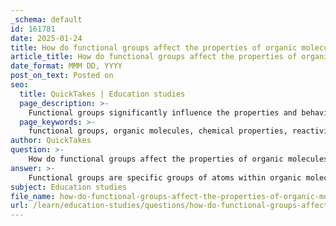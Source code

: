 ```yaml
---
_schema: default
id: 161781
date: 2025-01-24
title: How do functional groups affect the properties of organic molecules?
article_title: How do functional groups affect the properties of organic molecules?
date_format: MMM DD, YYYY
post_on_text: Posted on
seo:
  title: QuickTakes | Education studies
  page_description: >-
    Functional groups significantly influence the properties and behavior of organic molecules, affecting their reactivity, physical properties, classification, and diversity, which are crucial for organic chemistry.
  page_keywords: >-
    functional groups, organic molecules, chemical properties, reactivity, hydroxyl group, carboxyl group, amino group, physical properties, boiling point, melting point, solubility, classification, naming, predictive power, diversity of compounds, biological systems
author: QuickTakes
question: >-
    How do functional groups affect the properties of organic molecules?
answer: >-
    Functional groups are specific groups of atoms within organic molecules that significantly influence their chemical properties and reactivity. They are crucial in determining how a molecule behaves in various chemical environments and play a vital role in the classification and prediction of organic compounds' behavior. Here are some key ways in which functional groups affect the properties of organic molecules:\n\n1. **Reactivity**: Each functional group has unique reactivity patterns. For example:\n   - The **hydroxyl group (-OH)**, found in alcohols, increases the polarity of the molecule, enhancing its solubility in water and allowing it to participate in hydrogen bonding.\n   - The **carboxyl group (-COOH)** imparts acidic properties, making the molecule more likely to donate protons (H+), thus behaving as an acid.\n   - The **amino group (-NH2)** can act as a base, accepting protons and participating in the formation of peptide bonds in proteins.\n\n2. **Physical Properties**: Functional groups influence the physical properties of organic molecules, such as boiling point, melting point, and solubility. For instance, molecules with polar functional groups tend to be more soluble in water compared to non-polar molecules. The presence of functional groups can also affect the molecular weight and structural properties, which in turn influence the physical state (solid, liquid, gas) of the compound at room temperature.\n\n3. **Classification and Naming**: Functional groups allow chemists to classify and name organic compounds systematically. This classification is essential for communication within the scientific community, as it provides a common language for discussing the properties and reactions of various compounds.\n\n4. **Predictive Power**: Understanding the functional groups present in a molecule enables chemists to predict its behavior in chemical reactions. This includes predicting solubility, acidity or basicity, and potential interactions with other molecules. For example, knowing that a molecule contains a phosphate group (-PO4) can indicate its role in energy transfer processes, such as in ATP.\n\n5. **Diversity of Compounds**: The combination of different functional groups leads to a vast diversity of organic compounds. Different arrangements and combinations of functional groups can result in molecules with distinct chemical properties and biological functions, contributing to the complexity of biological systems.\n\nIn summary, functional groups are fundamental to the structure and function of organic molecules. They dictate the chemical behavior of these molecules, influence their physical properties, and are essential in the design and synthesis of new compounds in organic chemistry.
subject: Education studies
file_name: how-do-functional-groups-affect-the-properties-of-organic-molecules.md
url: /learn/education-studies/questions/how-do-functional-groups-affect-the-properties-of-organic-molecules
---
```


&nbsp;